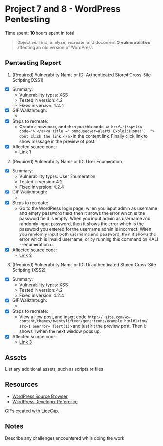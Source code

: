 # Project 7 and 8 - WordPress Pentesting

Time spent: **10** hours spent in total

> Objective: Find, analyze, recreate, and document **3 vulnerabilities** affecting an old version of WordPress

## Pentesting Report

1. (Required) Vulnerability Name or ID: Authenticated Stored Cross-Site Scripting(XSS1)
  - [x] Summary: 
    - Vulnerability types: XSS
    - Tested in version: 4.2
    - Fixed in version: 4.2.4
  - [x] GIF Walkthrough: 
    - <img src='XSS2.gif' title='User Enumeration' width='' alt='' />
  - [x] Steps to recreate: 
    - Create a new post, and then put this code ```<a href="[caption code=">]</a><a title =" onmouseover=alert('Exploit1Rona!')  "> dont click the link.</a>``` in the content link. Finally click link to show message in the preview of post.
  - [x] Affected source code:
    - [Link 1](https://core.trac.wordpress.org/browser/branches/4.2/src/wp-includes/class-wp-editor.php?rev=33361)

2. (Required) Vulnerability Name or ID: User Enumeration
  - [x] Summary: 
    - Vulnerability types: User Enumeration
    - Tested in version: 4.2
    - Fixed in version: 4.2.4
  - [x] GIF Walkthrough: 
    - <img src='UserEnumeration.gif' title='User Enumeration' width='' alt='' />
  - [x] Steps to recreate: 
    - Go to the WordPress login page, when you input admin as username and empty password field, then it shows the error which is the password field is empty. When you input admin as username and randomly input password, then it shows the error which is the password you entered for the username admin is incorrect.  When you randomly input both username and password, then it shows the error which is invalid username, or by running this command on KALI  --enumeration u.
  - [x] Affected source code:
    - [Link 2](https://www.wpwhitesecurity.com/wordpress-security/wordpress-username-disclosure-vulnerability/)

3. (Required) Vulnerability Name or ID: Unauthenticated Stored Cross-Site Scripting (XSS2)
  - [x] Summary: 
    - Vulnerability types: XSS
    - Tested in version: 4.2
    - Fixed in version: 4.2.4
  - [x] GIF Walkthrough: 
    - <img src='XSS.gif' title='XSS2' width='' alt='' />
  - [x] Steps to recreate: 
    - View a new post, and insert code ```http:// site.com/wp-content/themes/twentyfifteen/genericons/example.html#1<img/ src=1 onerror= alert(1)>``` and just hit the preview post. Then it shows 1 when the next window pops up.
  - [x] Affected source code:
    - [Link 3](https://cedricvb.be/post/wordpress-stored-xss-vulnerability-4-1-2/)




## Assets

List any additional assets, such as scripts or files

## Resources

- [WordPress Source Browser](https://core.trac.wordpress.org/browser/)
- [WordPress Developer Reference](https://developer.wordpress.org/reference/)

GIFs created with [LiceCap](http://www.cockos.com/licecap/).

## Notes

Describe any challenges encountered while doing the work
